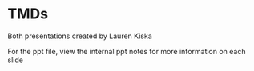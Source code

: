 # TMDs

Both presentations created by Lauren Kiska

For the ppt file, view the internal ppt notes for more information on each slide
